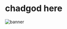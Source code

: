 # chadgod here

![banner](https://user-images.githubusercontent.com/98721482/151728456-c3d62bcf-d8d8-4695-97a0-dc896c803e1c.png)
